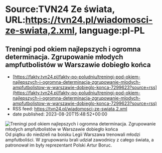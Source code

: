 # Source:TVN24 Ze świata, URL:https://tvn24.pl/wiadomosci-ze-swiata,2.xml, language:pl-PL

## Treningi pod okiem najlepszych i ogromna determinacja.  Zgrupowanie młodych ampfutbolistów w Warszawie dobiegło końca
 - [https://fakty.tvn24.pl/fakty-po-poludniu/treningi-pod-okiem-najlepszych-i-ogromna-determinacja-zgrupowanie-mlodych-ampfutbolistow-w-warszawie-dobieglo-konca-7299623?source=rss](https://fakty.tvn24.pl/fakty-po-poludniu/treningi-pod-okiem-najlepszych-i-ogromna-determinacja-zgrupowanie-mlodych-ampfutbolistow-w-warszawie-dobieglo-konca-7299623?source=rss)
 - RSS feed: https://tvn24.pl/wiadomosci-ze-swiata,2.xml
 - date published: 2023-08-20T15:48:52+00:00

<img alt="Treningi pod okiem najlepszych i ogromna determinacja.  Zgrupowanie młodych ampfutbolistów w Warszawie dobiegło końca" src="https://fakty.tvn24.pl/najnowsze/cdn-zdjecie-fw8zgy-czuprynska-7299626/alternates/LANDSCAPE_1280" />
    Od piątku do niedzieli na boisku Legii Warszawa trenowali młodzi ampfutboliści. W zgrupowaniu brali udział zawodnicy z całego świata, a patronował im były reprezentant Polski Artur Boruc.

